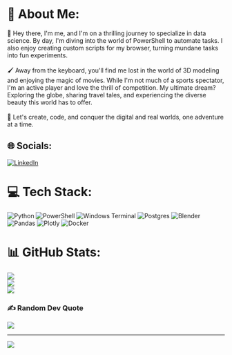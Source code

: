 # 💫 About Me:
👋 Hey there, I'm me, and I'm on a thrilling journey to specialize in data science. By day, I'm diving into the world of PowerShell to automate tasks. I also enjoy creating custom scripts for my browser, turning mundane tasks into fun experiments.<br><br>🖌️ Away from the keyboard, you'll find me lost in the world of 3D modeling and enjoying the magic of movies. While I'm not much of a sports spectator, I'm an active player and love the thrill of competition. My ultimate dream? Exploring the globe, sharing travel tales, and experiencing the diverse beauty this world has to offer.<br><br>🚀 Let's create, code, and conquer the digital and real worlds, one adventure at a time.


## 🌐 Socials:
[![LinkedIn](https://img.shields.io/badge/LinkedIn-%230077B5.svg?logo=linkedin&logoColor=white)](https://linkedin.com/in/matheus-antônio-silva-de-oliveira-1089381b6/) 

# 💻 Tech Stack:
![Python](https://img.shields.io/badge/python-3670A0?style=for-the-badge&logo=python&logoColor=ffdd54) ![PowerShell](https://img.shields.io/badge/PowerShell-%235391FE.svg?style=for-the-badge&logo=powershell&logoColor=white) ![Windows Terminal](https://img.shields.io/badge/Windows%20Terminal-%234D4D4D.svg?style=for-the-badge&logo=windows-terminal&logoColor=white) ![Postgres](https://img.shields.io/badge/postgres-%23316192.svg?style=for-the-badge&logo=postgresql&logoColor=white) ![Blender](https://img.shields.io/badge/blender-%23F5792A.svg?style=for-the-badge&logo=blender&logoColor=white) ![Pandas](https://img.shields.io/badge/pandas-%23150458.svg?style=for-the-badge&logo=pandas&logoColor=white) ![Plotly](https://img.shields.io/badge/Plotly-%233F4F75.svg?style=for-the-badge&logo=plotly&logoColor=white) ![Docker](https://img.shields.io/badge/docker-%230db7ed.svg?style=for-the-badge&logo=docker&logoColor=white)
# 📊 GitHub Stats:
![](https://github-readme-stats.vercel.app/api?username=matheus-aoliveira&theme=radical&hide_border=true&include_all_commits=true&count_private=false)<br/>
![](https://github-readme-streak-stats.herokuapp.com/?user=matheus-aoliveira&theme=radical&hide_border=true)<br/>
![](https://github-readme-stats.vercel.app/api/top-langs/?username=matheus-aoliveira&theme=radical&hide_border=true&include_all_commits=true&count_private=false&layout=compact)

### ✍️ Random Dev Quote
![](https://quotes-github-readme.vercel.app/api?type=horizontal&theme=radical)

---
[![](https://visitcount.itsvg.in/api?id=matheus-aoliveira&icon=0&color=10)](https://visitcount.itsvg.in)

<!-- Proudly created with GPRM ( https://gprm.itsvg.in ) -->
